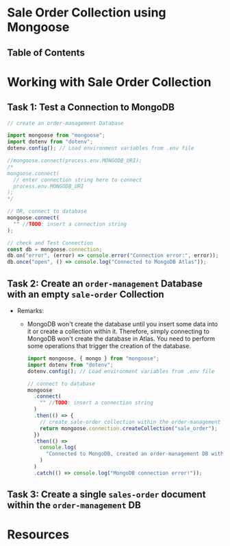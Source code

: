 # Sale Order Collection using Mongoose

## Table of Contents

# Working with Sale Order Collection

## Task 1: Test a Connection to MongoDB

```js
// create an order-management Database

import mongoose from "mongoose";
import dotenv from "dotenv";
dotenv.config(); // Load environment variables from .env file

//mongoose.connect(process.env.MONGODB_URI);
/*
mongoose.connect(
  // enter connection string here to connect
  process.env.MONGODB_URI
);
*/

// OR, connect to database
mongoose.connect(
  "" //TODO: insert a connection string
);

// check and Test Connection
const db = mongoose.connection;
db.on("error", (error) => console.error("Connection error:", error));
db.once("open", () => console.log("Connected to MongoDB Atlas"));
```

## Task 2: Create an `order-management` Database with an empty `sale-order` Collection

- Remarks:

  - MongoDB won't create the database until you insert some data into it or create a collection within it. Therefore, simply connecting to MongoDB won't create the database in Atlas. You need to perform some operations that trigger the creation of the database.

    ```js
    import mongoose, { mongo } from "mongoose";
    import dotenv from "dotenv";
    dotenv.config(); // Load environment variables from .env file

    // connect to database
    mongoose
      .connect(
        "" //TODO: insert a connection string
      )
      .then(() => {
        // create sale-order collection within the order-management DB
        return mongoose.connection.createCollection("sale_order");
      })
      .then(() =>
        console.log(
          "Connected to MongoDB, created an order-management DB with sale-order collection"
        )
      )
      .catch(() => console.log("MongoDB connection error!"));
    ```

## Task 3: Create a single `sales-order` document within the `order-management` DB

# Resources
